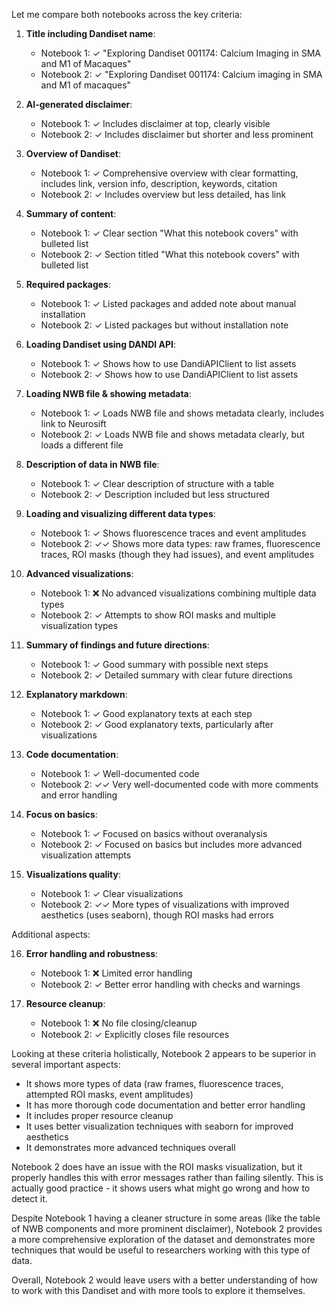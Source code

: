 Let me compare both notebooks across the key criteria:

1. **Title including Dandiset name**:
   - Notebook 1: ✓ "Exploring Dandiset 001174: Calcium Imaging in SMA and M1 of Macaques"
   - Notebook 2: ✓ "Exploring Dandiset 001174: Calcium imaging in SMA and M1 of macaques"

2. **AI-generated disclaimer**:
   - Notebook 1: ✓ Includes disclaimer at top, clearly visible
   - Notebook 2: ✓ Includes disclaimer but shorter and less prominent

3. **Overview of Dandiset**:
   - Notebook 1: ✓ Comprehensive overview with clear formatting, includes link, version info, description, keywords, citation
   - Notebook 2: ✓ Includes overview but less detailed, has link

4. **Summary of content**:
   - Notebook 1: ✓ Clear section "What this notebook covers" with bulleted list
   - Notebook 2: ✓ Section titled "What this notebook covers" with bulleted list

5. **Required packages**:
   - Notebook 1: ✓ Listed packages and added note about manual installation
   - Notebook 2: ✓ Listed packages but without installation note

6. **Loading Dandiset using DANDI API**:
   - Notebook 1: ✓ Shows how to use DandiAPIClient to list assets
   - Notebook 2: ✓ Shows how to use DandiAPIClient to list assets

7. **Loading NWB file & showing metadata**:
   - Notebook 1: ✓ Loads NWB file and shows metadata clearly, includes link to Neurosift
   - Notebook 2: ✓ Loads NWB file and shows metadata clearly, but loads a different file

8. **Description of data in NWB file**:
   - Notebook 1: ✓ Clear description of structure with a table
   - Notebook 2: ✓ Description included but less structured

9. **Loading and visualizing different data types**:
   - Notebook 1: ✓ Shows fluorescence traces and event amplitudes
   - Notebook 2: ✓✓ Shows more data types: raw frames, fluorescence traces, ROI masks (though they had issues), and event amplitudes

10. **Advanced visualizations**:
    - Notebook 1: ❌ No advanced visualizations combining multiple data types
    - Notebook 2: ✓ Attempts to show ROI masks and multiple visualization types

11. **Summary of findings and future directions**:
    - Notebook 1: ✓ Good summary with possible next steps
    - Notebook 2: ✓ Detailed summary with clear future directions

12. **Explanatory markdown**:
    - Notebook 1: ✓ Good explanatory texts at each step
    - Notebook 2: ✓ Good explanatory texts, particularly after visualizations

13. **Code documentation**:
    - Notebook 1: ✓ Well-documented code
    - Notebook 2: ✓✓ Very well-documented code with more comments and error handling

14. **Focus on basics**:
    - Notebook 1: ✓ Focused on basics without overanalysis
    - Notebook 2: ✓ Focused on basics but includes more advanced visualization attempts

15. **Visualizations quality**:
    - Notebook 1: ✓ Clear visualizations
    - Notebook 2: ✓✓ More types of visualizations with improved aesthetics (uses seaborn), though ROI masks had errors

Additional aspects:

16. **Error handling and robustness**:
    - Notebook 1: ❌ Limited error handling
    - Notebook 2: ✓ Better error handling with checks and warnings

17. **Resource cleanup**:
    - Notebook 1: ❌ No file closing/cleanup
    - Notebook 2: ✓ Explicitly closes file resources

Looking at these criteria holistically, Notebook 2 appears to be superior in several important aspects:
- It shows more types of data (raw frames, fluorescence traces, attempted ROI masks, event amplitudes)
- It has more thorough code documentation and better error handling
- It includes proper resource cleanup
- It uses better visualization techniques with seaborn for improved aesthetics
- It demonstrates more advanced techniques overall

Notebook 2 does have an issue with the ROI masks visualization, but it properly handles this with error messages rather than failing silently. This is actually good practice - it shows users what might go wrong and how to detect it.

Despite Notebook 1 having a cleaner structure in some areas (like the table of NWB components and more prominent disclaimer), Notebook 2 provides a more comprehensive exploration of the dataset and demonstrates more techniques that would be useful to researchers working with this type of data.

Overall, Notebook 2 would leave users with a better understanding of how to work with this Dandiset and with more tools to explore it themselves.